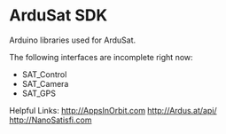 ArduSat SDK
===========

Arduino libraries used for ArduSat.

The following interfaces are incomplete right now: 
* SAT_Control
* SAT_Camera
* SAT_GPS

Helpful Links:
http://AppsInOrbit.com
http://Ardus.at/api/
http://NanoSatisfi.com